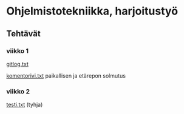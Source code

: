 # Ohjelmistotekniikka, harjoitustyö

## Tehtävät

### viikko 1

[gitlog.txt](https://github.com/pakkanep/ot-harjoitustyo/blob/master/laskarit/viikko1/gitlog.txt)

[komentorivi.txt](https://github.com/pakkanep/ot-harjoitustyo/blob/master/laskarit/viikko1/komentorivi.txt)
paikallisen ja etärepon solmutus

### viikko 2

[testi.txt](https://github.com/pakkanep/ot-harjoitustyo/blob/master/laskarit/viikko2/testi.txt) (tyhja)
